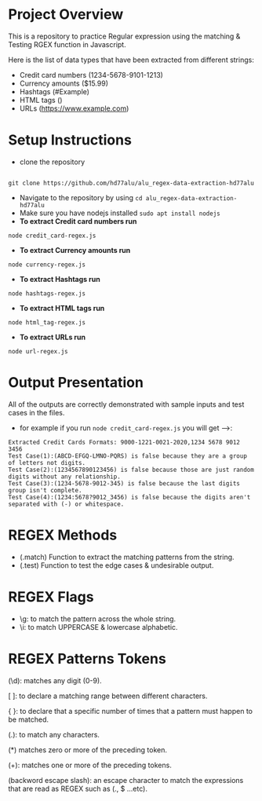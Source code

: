 # Project Overview
This is a repository to practice Regular expression using the matching & Testing RGEX function in Javascript.

Here is the list of data types that have been extracted from different strings: 

- Credit card numbers (1234-5678-9101-1213)
- Currency amounts ($15.99)
- Hashtags (#Example)
- HTML tags (<html>)
- URLs (https://www.example.com)

# Setup Instructions
- clone the repository
```

git clone https://github.com/hd77alu/alu_regex-data-extraction-hd77alu

```
- Navigate to the repository by using `cd alu_regex-data-extraction-hd77alu`
- Make sure you have nodejs installed `sudo apt install nodejs`
- **To extract Credit card numbers run**
```
node credit_card-regex.js
```
- **To extract Currency amounts run**
```
node currency-regex.js
```
- **To extract Hashtags run**
```
node hashtags-regex.js
```
- **To extract HTML tags run**
```
node html_tag-regex.js
```
- **To extract URLs run**
```
node url-regex.js
```
# Output Presentation
All of the outputs are correctly demonstrated with sample inputs and test cases in the files.
- for example if you run `node credit_card-regex.js` you will get -->:
```
Extracted Credit Cards Formats: 9000-1221-0021-2020,1234 5678 9012 3456
Test Case(1):(ABCD-EFGQ-LMNO-PQRS) is false because they are a group of letters not digits.
Test Case(2):(1234567890123456) is false because those are just random digits without any relationship.
Test Case(3):(1234-5678-9012-345) is false because the last digits group isn't complete.
Test Case(4):(1234:5678?9012_3456) is false because the digits aren't separated with (-) or whitespace.
```
# REGEX Methods
- (.match) Function to extract the matching patterns from the string.
- (.test) Function to test the edge cases & undesirable output.

# REGEX Flags
- \g: to match the pattern across the whole string.
- \i: to match UPPERCASE & lowercase alphabetic.

# REGEX Patterns Tokens
(\d):  matches any digit (0-9).

[ ]: to declare a matching range between different characters.

{ }: to declare that a specific number of times that a pattern must happen to be matched.

(.): to match any characters.

(*) matches zero or more of the preceding token.

(+): matches one or more of the preceding tokens.

(backword escape slash):  an escape character to match the expressions that are read as REGEX such as (., $ ...etc).
